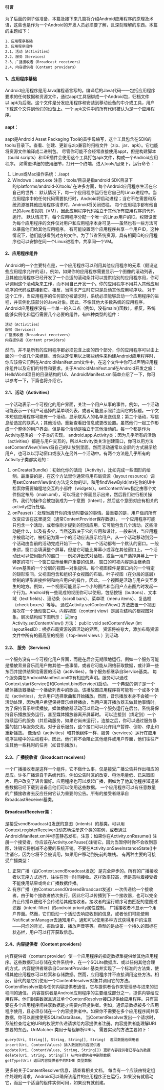 #### 引言
为了后面的例子做准备，本篇及接下来几篇将介绍Android应用程序的原理及术语，这些也是作为一个Android的开发人员必须要了解，且深刻理解的东西。本篇的主题如下：
```  
1、应用程序基础
2、应用程序组件
2.1、活动（Activities）
2.2、服务（Services）
2.3、广播接收者（Broadcast receivers）
2.4、内容提供者（Content providers）
```
#### 1、应用程序基础
Android应用程序是用Java编程语言写的。编译后的Java代码——包括应用程序要求的任何数据和资源文件，通过aapt工具捆绑成一个Android包，归档文件以.apk为后缀。这个文件是分发应用程序和安装到移动设备的中介或工具，用户下载这个文件到他们的设备上。一个.apk文件中的所有代码被认为是一个应用程序。
#### aapt：
aapt是Android Asset Packaging Tool的首字母缩写，这个工具包含在SDK的tools/目录下。查看、创建、更新与zip兼容的归档文件（zip、jar、apk）。它也能将资源文件编译成二进制包。
尽管你可能不会经常直接使用appt，但是构建脚本（build scripts）和IDE插件会使用这个工具打包apk文件，构成一个Android应用程序。
如需更详细的使用细节，打开一个终端，进入tools/目录下，运行命令：
1) Linux或Mac操作系统：./aapt
2) Windows：aapt.exe
注意：tools/目录是指android SDK目录下的/platforms/android-X/tools/
在许多方面，每个Android应用程序生活在它自己的世界：
默认情况下，每一个应用程序运行在它自己的Linux进程中。当应用程序中的任何代码需要执行时，Android将启动进程；当它不在需要和系统资源被其他应用程序请求时，Android将关闭进程。
每个应用程序都有他自己的Java虚拟机（VM），因此应用程序代码独立于其他所有应用程序的代码运行。
默认情况下，每个应用程序分配一个唯一的Linux用户的ID。权限设置为每个应用程序的文件仅对用户和应用程序本身可见——虽然也有一些方法可以暴露他们给其他应用程序。
有可能设置两个应用程序共享一个用户ID，这种情况下，他们能够看到对方的文件。为了节省系统资源，具有相同ID的应用程序也可以安排在同一个Linux进程中，共享同一个VM。
#### 2、应用程序组件
Android的一个主要特点是，一个应用程序可以利用其他应用程序的元素（假设这些应用程序允许的话）。例如，如果你的应用程序需要显示一个图像的滚动列表，且其他应用程序已经开发了一个合适的滚动条并可以提供给别的应用程序用，你可以调用这个滚动条来工作，而不用自己开发一个。你的应用程序不用并入其他应用程序的代码或链接到它。相反，当需求产生时它只是启动其他应用程序块。
对于这个工作，当应用程序的任何部分被请求时，系统必须能够启动一个应用程序的进程，并实例化该部分的Java对象。因此，不像其他大多数系统的应用程序，Android应用程序没有一个单一的入口点（例如，没有main()函数）。相反，系统能够实例化和运行需要几个必要的组件。有四种类型的组件：
```  
活动（Activities）
服务（Services）
广播接收者（Broadcast receivers）
内容提供者（Content providers）
```
然而，并不是所有的应用程序都必须包含上面的四个部分，你的应用程序可以由上面的一个或几个来组建。当你决定使用以上哪些组件来构建Android应用程序时，你应该将它们列在AndroidManifest.xml文件中，在这个文件中你可以声明应用程序组件以及它们的特性和要求。关于AndroidManifest.xml在Android开发之旅：HelloWorld项目的目录结构的1.6、AndroidManifest.xml简单介绍了一下，你可以参考一下，下篇也将介绍它。
#### 2.1、活动（Activities）
一个活动表示一个可视化的用户界面，关注一个用户从事的事件。例如，一个活动可能表示一个用户可选择的菜单项列表，或者可能显示照片连同它的标题。一个文本短信应用程序可能有一个活动，显示联系人的名单发送信息；第二个活动，写信息给选定的联系人；其他活动，重新查看旧信息或更改设置。虽然他们一起工作形成一个整体的用户界面，但是每个活动是独立于其他活动的。每一个都是作为Activity基类的一个子类的实现。
android.app.Activity类：因为几乎所有的活动（activities）都是与用户交互的，所以Activity类关注创建窗口，你可以用方法setContentView(View)将自己的UI放到里面。然而活动通常以全屏的方式展示给用户，也可以以浮动窗口或嵌入在另外一个活动中。有两个方法是几乎所有的Activity子类都实现的：
1) onCreate(Bundle)：初始化你的活动（Activity），比如完成一些图形的绘制。最重要的是，在这个方法里你通常将用布局资源（layout resource）调用setContentView(int)方法定义你的UI，和用findViewById(int)在你的UI中检索你需要编程地交互的小部件（widgets）。setContentView指定由哪个文件指定布局（main.xml），可以将这个界面显示出来，然后我们进行相关操作，我们的操作会被包装成为一个意图（Intent），然后这个意图对应有相关的activity进行处理。
2) onPause()：处理当离开你的活动时要做的事情。最重要的是，用户做的所有改变应该在这里提交（通常ContentProvider保存数据）。
一个应用程序可能只包含一个活动，或者像刚才提到的短信应用，它可能包含几个活动。这些活动是什么，以及有多少，当然这取决于它的应用和设计。一般来讲，当应用程序被启动时，被标记为第一个的活动应该展示给用户。从一个活动移动到另一个活动由当前的活动完成开始下一个。
每一个活动都有一个默认的窗口。一般来讲，窗口会填满整个屏幕，但是它可能比屏幕小或浮在其他窗口上。一个活动还可以使用额外的窗口——例如弹出式对话框，或当一用户选择屏幕上一个特定的项时一个窗口显示给用户重要的信息。
窗口的可视内容是由继承自View基类的一个分层的视图—对象提供。每个视图控件是窗口内的一个特定的矩形空间。父视图包含和组织子女视图的布局。叶子视图（在分层的底层）绘制的矩形直接控制和响应用户的操作。因此，一个视图是活动与用户交互发生的地方。例如，一个视图可能显示一个小的图片和当用户点击图片时发起一个行为。Android有一些现成的视图你可以使用，包括按钮（buttons）、文本域（text fields）、滚动条（scroll bars）、菜单项（menu items）、复选框（check boxes）等等。
通过Activity.setContentView() 方法放置一个视图层次在一个活动窗口中。内容视图（content view）是层次结构的根视图对象。层次结构如下图所示：
![img](P)  
Activity.setContentView() 方法：
public void setContentView (int layoutResID)：根据布局资源设置活动的界面。 资源将被夸大，添加布局资源文件中所有的最高层的视图（ top-level views ）到活动.
#### 2.2、 服务（Services）
一个服务没有一个可视化用户界面，而是在后台无期限地运行。例如一个服务可能是播放背景音乐而用户做其他一些事情，或者它可能从网络获取数据，或计算一些东西并提供结果给需要的活动（activities）。每个服务都继承自Service基类。
每个服务类在AndroidManifest.xml中有相应的<service>声明。服务可以通过Context.startService()和Context.bindService()启动。
一个典型的例子是一个媒体播放器播放一个播放列表中的歌曲。该播放器应用程序将可能有一个或多个活动（activities），允许用户选择歌曲和开始播放。然而，音乐播放本身不会被一个活动处理，因为用户希望保持音乐继续播放，当用户离开播放器去做其他事情时。为了保持音乐继续播放，媒体播放器活动可以启动一个服务运行在后台。系统将保持音乐播放服务运行，甚至媒体播放器离开屏幕时。
可以连接到（绑定到）一个持续运行的服务（并启动服务，如果它尚未运行）。连接之后，你可以通过服务暴露的接口与服务交流。对于音乐服务，这个接口可以允许用户暂停、倒带、停止和重新播放。
像活动（activities）和其他组件一样，服务（services）运行在应用程序进程中的主线程中。因此，他们将不会阻止其他组件或用户界面，他们往往产生其他一些耗时的任务（如音乐播放）。
#### 2.3、广播接收者（Broadcast receivers）
一个广播接收者是这样一个组件，它不做什么事，仅是接受广播公告并作出相应的反应。许多广播源自于系统代码，例如公告时区的改变、电池电量低、已采取图片、用户改变了语言偏好。应用程序也可以发起广播，例如为了他其他程序知道某些数据已经下载到设备且他们可以使用这些数据。
一个应用程序可以有任意数量的广播接收者去反应任何它认为重要的公告。所有的接受者继承自BroadcastReceiver基类。
#### BroadcastReceiver类：
是接受sendBroadcast()发送的意图（intents）的基类。可以用Context.registerReceiver()动态地注册这个类的实例，或者通过AndroidManifest.xml中<receiver>标签静态发布。注意：如果你在Activity.onResume() 注册一个接受者，你应该在Activity.onPause()注销它。因为当暂停时你不会收到意图，注销它将削减不必要的系统开销。不要在Activity.onSaveInstanceState()中注销它，因为它将不会被调用，如果用户移动到先前的堆栈。
有两种主要的可接受广播类型：
1) 正常广播（由Context.sendBroadcast发送）是完全异步的。所有的广播接收者以无序方式运行，往往在同一时间接收。这样效率较高，但是意味着接受者不能使用结果或终止广播数据传播。
2) 有序广播（由Context.sendOrderedBroadcast发送）一次传递给一个接收者。由于每个接收者依次执行，因此它可以传播到下一个接收器，也可以完全终止传播以便他不会传递给其他接收者。接收者的运行顺序可由匹配的意图过滤器（intent-filter）的android:priority属性控制。
广播接收者不显示一个用户界面。然而，它们启动一个活动去响应收到的信息，或者他们可能使用NotificationManager去通知用户。通知可以使用多种方式获得用户的注意——闪烁的背光、振动设备、播放声音等等。典型的是放在一个持久的图标在状态栏，用户可以打开获取信息。
#### 2.4、内容提供者（Content providers）
内容提供者（content provider）使一个应用程序的指定数据集提供给其他应用程序。这些数据可以存储在文件系统中、在一个SQLite数据库、或以任何其他合理的方式。内容提供者继承自ContentProvider 基类并实现了一个标准的方法集，使得其他应用程序可以检索和存储数据。然而，应用程序并不直接调用这些方法。相反，替代的是它们使用一个ContentResolver对象并调用它的方法。ContentResolver能与任何内容提供者通信，它与提供者合作来管理参与进来的进程间的通信。
内容提供者是Android应用程序的主要组成部分之一，提供内容给应用程序。他们封装数据且通过单个ContentResolver接口提供给应用程序。只有需要在多个应用程序间共享数据是才需要内容提供者。例如，通讯录数据被多个应用程序使用，且必须存储在一个内容提供者中。如果你不需要在多个应用程序间共享数据，你可以直接使用SQLiteDataBase。
当ContentResolver发出一个请求时，系统检查给定的URI的权限并传递请求给内容提供者注册。内容提供者能理解URI想要的东西。UriMatcher 类用于帮组解析URIs。
需要实现的方法主要如下：
```  
query(Uri, String[], String, String[], String)  返回数据给调用者
insert(Uri, ContentValues) 插入数据到内容提供者
update(Uri, ContentValues, String, String[]) 更新内容提供者已存在的数据
delete(Uri, String, String[]) 从内容提供者中删除数据
getType(Uri) 返回内容提供者中的MIME 类型数据
```
更多的关于ContentResolver信息，请查看相关文档。
每当有一个应该由特定组件处理的请求，Android可以确保该组件的应用程序正在运行，如果没有就启动它，而且一个适当的组件实例可用，如果没有就创建。